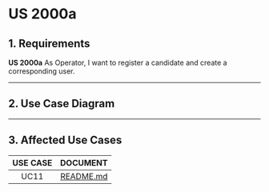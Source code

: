 # US 2000a

## 1. Requirements

**US 2000a** As Operator, I want to register a candidate and create a corresponding user.


---

## 2. Use Case Diagram 

---

## 3. Affected Use Cases

| USE CASE |                                        DOCUMENT                                        |
|:--------:|:--------------------------------------------------------------------------------------:|
|   UC11   |                      [README.md](..%2F..%2Fuc%2Fuc01%2FREADME.md)                      |
